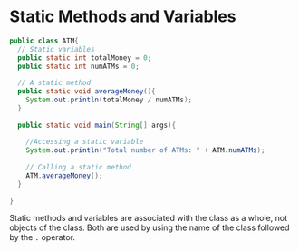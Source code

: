 # Static Methods and Variables

```java
public class ATM{
  // Static variables
  public static int totalMoney = 0;
  public static int numATMs = 0;
 
  // A static method
  public static void averageMoney(){
    System.out.println(totalMoney / numATMs);
  }
 
  public static void main(String[] args){
 
    //Accessing a static variable
    System.out.println("Total number of ATMs: " + ATM.numATMs); 
 
    // Calling a static method
    ATM.averageMoney();
  }
 
}
```

Static methods and variables are associated with the class as a whole, not objects of the class. Both are used by using the name of the class followed by the `.` operator.
